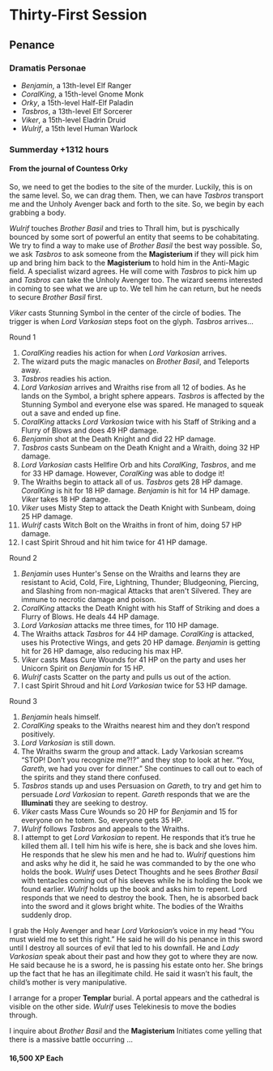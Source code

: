 # Thirty-First Session

## Penance

### Dramatis Personae

- *Benjamin*, a 13th-level Elf Ranger
- *CoralKing*, a 15th-level Gnome Monk
- *Orky*, a 15th-level Half-Elf Paladin
- *Tasbros*, a 13th-level Elf Sorcerer
- *Viker*, a 15th-level Eladrin Druid
- *Wulrif*, a 15th level Human Warlock

### Summerday +1312 hours

#### From the journal of Countess Orky

So, we need to get the bodies to the site of the murder. Luckily, this is on the same level. So, we can drag them. Then, we can have *Tasbros* transport me and the Unholy Avenger back and forth to the site. So, we begin by each grabbing a body.

*Wulrif* touches *Brother Basil* and tries to Thrall him, but is pyschically bounced by some sort of powerful an entity that seems to be cohabitating. We try to find a way to make use of *Brother Basil* the best way possible. So, we ask *Tasbros* to ask someone from the **Magisterium** if they will pick him up and bring him back to the **Magisterium** to hold him in the Anti-Magic field. A specialist wizard agrees. He will come with *Tasbros* to pick him up and *Tasbros* can take the Unholy Avenger too. The wizard seems interested in coming to see what we are up to. We tell him he can return, but he needs to secure *Brother Basil* first.

*Viker* casts Stunning Symbol in the center of the circle of bodies. The trigger is when *Lord Varkosian* steps foot on the glyph. *Tasbros* arrives…

Round 1

1. *CoralKing* readies his action for when *Lord Varkosian* arrives.
2. The wizard puts the magic manacles on *Brother Basil*, and Teleports away.
3. *Tasbros* readies his action.
4. *Lord Varkosian* arrives and Wraiths rise from all 12 of bodies. As he lands on the Symbol, a bright sphere appears. *Tasbros* is affected by the Stunning Symbol and everyone else was spared. He managed to squeak out a save and ended up fine.
5. *CoralKing* attacks *Lord Varkosian* twice with his Staff of Striking and a Flurry of Blows and does 49 HP damage.
6. *Benjamin* shot at the Death Knight and did 22 HP damage.
7. *Tasbros* casts Sunbeam on the Death Knight and a Wraith, doing 32 HP damage.
8. *Lord Varkosian* casts Hellfire Orb and hits *CoralKing*, *Tasbros*, and me for 33 HP damage. However, *CoralKing* was able to dodge it!
9. The Wraiths begin to attack all of us. *Tasbros* gets 28 HP damage. *CoralKing* is hit for 18 HP damage. *Benjamin* is hit for 14 HP damage. *Viker* takes 18 HP damage.
10. *Viker* uses Misty Step to attack the Death Knight with Sunbeam, doing 25 HP damage.
11. *Wulrif* casts Witch Bolt on the Wraiths in front of him, doing 57 HP damage.
12. I cast Spirit Shroud and hit him twice for 41 HP damage.

Round 2

1. *Benjamin* uses Hunter's Sense on the Wraiths and learns they are resistant to Acid, Cold, Fire, Lightning, Thunder; Bludgeoning, Piercing, and Slashing from non-magical Attacks that aren't Silvered. They are immune to necrotic damage and poison.
2. *CoralKing* attacks the Death Knight with his Staff of Striking and does a Flurry of Blows. He deals 44 HP damage.
3. *Lord Varkosian* attacks me three times, for 110 HP damage.
4. The Wraiths attack *Tasbros* for 44 HP damage. *CoralKing* is attacked, uses his Protective Wings, and gets 20 HP damage. *Benjamin* is getting hit for 26 HP damage, also reducing his max HP.
5. *Viker* casts Mass Cure Wounds for 41 HP on the party and uses her Unicorn Spirit on *Benjamin* for 15 HP.
6. *Wulrif* casts Scatter on the party and pulls us out of the action.
7. I cast Spirit Shroud and hit *Lord Varkosian* twice for 53 HP damage.

Round 3

1. *Benjamin* heals himself.
2. *CoralKing* speaks to the Wraiths nearest him and they don’t respond positively.
3. *Lord Varkosian* is still down.
4. The Wraiths swarm the group and attack. Lady Varkosian screams “STOP! Don’t you recognize me?!?” and they stop to look at her. “You, *Gareth*, we had you over for dinner.” She continues to call out to each of the spirits and they stand there confused.
5. *Tasbros* stands up and uses Persuasion on *Gareth*, to try and get him to persuade *Lord Varkosian* to repent. *Gareth* responds that we are the **Illuminati** they are seeking to destroy.
6. *Viker* casts Mass Cure Wounds so 20 HP for *Benjamin* and 15 for everyone on he totem. So, everyone gets 35 HP.
7. *Wulrif* follows *Tasbros* and appeals to the Wraiths.
8. I attempt to get *Lord Varkosian* to repent. He responds that it’s true he killed them all. I tell him his wife is here, she is back and she loves him. He responds that he slew his men and he had to. *Wulrif* questions him and asks why he did it, he said he was commanded to by the one who holds the book. *Wulrif* uses Detect Thoughts and he sees *Brother Basil* with tentacles coming out of his sleeves while he is holding the book we found earlier. *Wulrif* holds up the book and asks him to repent. Lord responds that we need to destroy the book. Then, he is absorbed back into the sword and it glows bright white. The bodies of the Wraiths suddenly drop.

I grab the Holy Avenger and hear *Lord Varkosian*’s voice in my head “You must wield me to set this right.” He said he will do his penance in this sword until I destroy all sources of evil that led to his downfall. He and *Lady Varkosian* speak about their past and how they got to where they are now. He said because he is a sword, he is passing his estate onto her. She brings up the fact that he has an illegitimate child. He said it wasn’t his fault, the child’s mother is very manipulative.

I arrange for a proper **Templar** burial. A portal appears and the cathedral is visible on the other side. *Wulrif* uses Telekinesis to move the bodies through.

I inquire about *Brother Basil* and the **Magisterium** Initiates come yelling that there is a massive battle occurring ...

#### 16,500 XP Each
